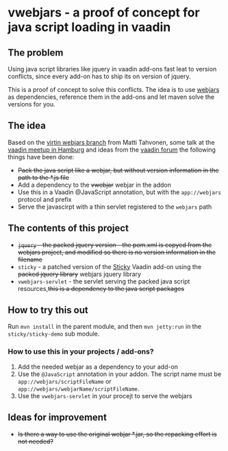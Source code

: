 # vwebjars  - a proof of concept for java script loading in vaadin
## The problem
Using java script libraries like jquery in vaadin add-ons fast leat to version conflicts, since every add-on
has to ship its on version of jquery.

This is a proof of concept to solve this conflicts. The idea is to use [webjars](http://www.webjars.org) as dependencies, reference them in the add-ons and let maven solve the versions for you. 

## The idea
Based on the [virtin webjars branch](https://vaadin.com/web/matti/blog/-/blogs/using-webjars-with-vaadin) from 
Matti Tahvonen, some talk at the [vaadin meetup in Hamburg](http://www.meetup.com/de-DE/Vaadin-Germany/events/231100895/) and ideas from the [vaadin forum](https://vaadin.com/forum#!/thread/3390058/13445154) the following things have been done:
   * ~~Pack the java script like a webjar, but without version information in the path to the *.js file~~
   * Add a dependency to the ~~vwebjar~~ webjar in the addon
   * Use this in a Vaadin @JavaScript annotation, but with the `app://webjars` protocol and prefix
   * Serve the javascirpt with a thin servlet registered to the `webjars` path

## The contents of this project
   * ~~`jquery` - the packed jquery version - the pom.xml is copyed from the webjars project, and modified so there is no version information in the filename~~
   * `sticky` - a patched version of the [Sticky](https://vaadin.com/directory#!addon/sticky) Vaadin add-on using the ~~packed jquery library~~ webjars jquery library 
   * `vwebjars-servlet` - the servlet serving the packed java script resources,~~this is a dependency to the java script packages~~
   
## How to try this out
Run `mvn install` in the parent module, and then `mvn jetty:run` in the `sticky/sticky-demo` sub module. 

### How to use this in your projects / add-ons?
   1. Add the needed webjar as a dependency to your add-on
   2. Use the `@JavaScript` annotation in your addon. The script name must be `app://webjars/scriptFileName` or `app://webjars/webjarName/scriptFileName`.
   3. Use the `vwebjars-servlet` in your procejt to serve the webjars
   
## Ideas for improvement
   * ~~Is there a way to use the original webjar *.jar, so the repacking effort is not needed?~~